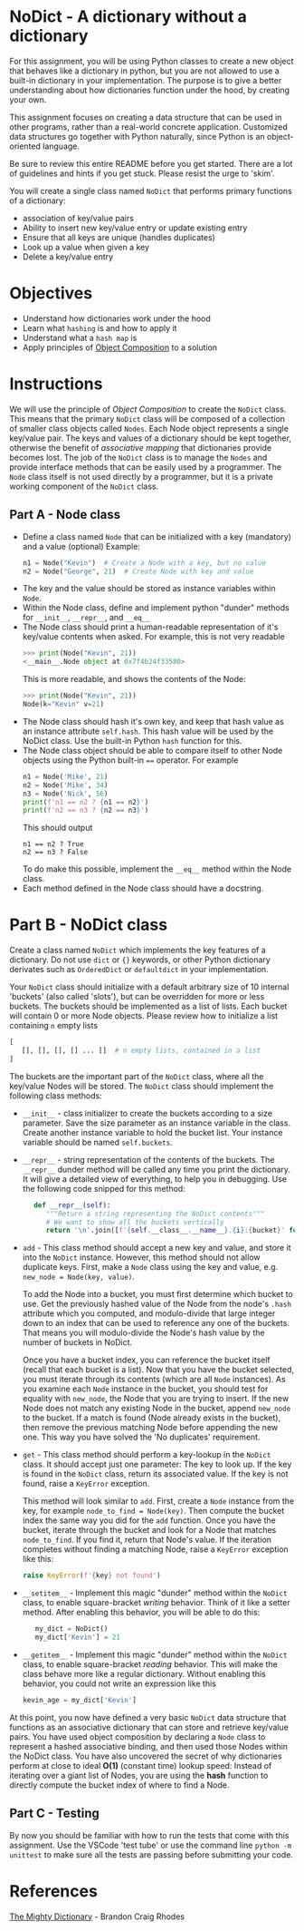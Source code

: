 # NoDict - A dictionary without a dictionary
For this assignment, you will be using Python classes to create a new object that behaves like a dictionary in python, but you are not allowed to use a built-in dictionary in your implementation.  The purpose is to give a better understanding about how dictionaries function under the hood, by creating your own.

This assignment focuses on creating a data structure that can be used in other programs, rather than a real-world concrete application.  Customized data structures go together with Python naturally, since Python is an object-oriented language.

Be sure to review this entire README before you get started.  There are a lot of guidelines and hints if you get stuck.  Please resist the urge to 'skim'.

You will create a single class named `NoDict` that performs primary functions of a dictionary:
- association of key/value pairs
- Ability to insert new key/value entry or update existing entry
- Ensure that all keys are unique (handles duplicates)
- Look up a value when given a key
- Delete a key/value entry

# Objectives
- Understand how dictionaries work under the hood
- Learn what `hashing` is and how to apply it
- Understand what a `hash map` is
- Apply principles of [Object Composition](https://realpython.com/inheritance-composition-python/) to a solution

# Instructions
We will use the principle of _Object Composition_ to create the `NoDict` class.  This means that the primary `NoDict` class will be composed of a collection of smaller class objects called `Nodes`.  Each Node object represents a single key/value pair.  The keys and values of a dictionary should be kept together, otherwise the benefit of _associative mapping_ that dictionaries provide becomes lost.  The job of the `NoDict` class is to manage the `Nodes` and provide interface methods that can be easily used by a programmer.  The `Node` class itself is not used directly by a programmer, but it is a private working component of the `NoDict` class.

## Part A - Node class

- Define a class named `Node` that can be initialized with a key (mandatory) and a value (optional) Example:
   ```python
   n1 = Node("Kevin")  # Create a Node with a key, but no value
   n2 = Node("George", 21)  # Create Node with key and value
   ```
- The key and the value should be stored as instance variables within `Node`.
- Within the Node class, define and implement python "dunder" methods for `__init__`,  `__repr__`, and `__eq__`
- The Node class should print a human-readable representation of it's key/value contents when asked. For example, this is not very readable
   ```python
   >>> print(Node("Kevin", 21))
   <__main__.Node object at 0x7f4b24f33580>
   ```
   This is more readable, and shows the contents of the Node:
   ```python
   >>> print(Node("Kevin", 21))
   Node(k="Kevin" v=21)
   ```
- The Node class should hash it's own key, and keep that hash value as an instance attribute `self.hash`.  This hash value will be used by the NoDict class.  Use the built-in Python `hash` function for this.
- The Node class object should be able to compare itself to other Node objects using the Python built-in `==` operator.  For example
   ```python
   n1 = Node('Mike', 21)
   n2 = Node('Mike', 34)
   n3 = Node('Nick', 56)
   print(f'n1 == n2 ? {n1 == n2}')
   print(f'n2 == n3 ? {n2 == n3}')
   ```
   This should output
   ```console
   n1 == n2 ? True
   n2 == n3 ? False
   ```
   To do make this possible, implement the `__eq__` method within the Node class.
- Each method defined in the Node class should have a docstring.

# Part B - NoDict class
Create a class named `NoDict` which implements the key features of a dictionary.  Do not use `dict` or `{}` keywords, or other Python dictionary derivates such as `OrderedDict` or `defaultdict` in your implementation.

Your `NoDict` class should initialize with a default arbitrary size of 10 internal 'buckets' (also called 'slots'), but can be overridden for more or less buckets.  The buckets should be implemented as a list of lists.  Each bucket will contain 0 or more Node objects.  Please review how to initialize a list containing `n` empty lists

```python
[
   [], [], [], [] ... []  # n empty lists, contained in a list
]
```
The buckets are the important part of the `NoDict` class, where all the key/value Nodes will be stored.  The `NoDict` class should implement the following class methods:

- `__init__` - class initializer to create the buckets according to a size parameter.  Save the size parameter as an instance variable in the class.  Create another instance variable to hold the bucket list.  Your instance variable should be named `self.buckets`.

- `__repr__` - string representation of the contents of the buckets.  The `__repr__` dunder method will be called any time you print the dictionary.  It will give a detailed view of everything, to help you in debugging.  Use the following code snipped for this method:
```python
      def __repr__(self):
         """Return a string representing the NoDict contents"""
         # We want to show all the buckets vertically
         return '\n'.join([f'{self.__class__.__name__}.{i}:{bucket}' for i, bucket in enumerate(self.buckets)])
```

- `add` - This class method should accept a new key and value, and store it into the `NoDict` instance. However, this method should not allow duplicate keys.  First, make a `Node` class using the key and value, e.g.   `new_node = Node(key, value)`.

   To add the Node into a bucket, you must first determine which bucket to use.  Get the previously hashed value of the Node from the node's `.hash` attribute which you computed, and modulo-divide that large integer down to an index that can be used to reference any one of the buckets.  That means you will modulo-divide the Node's hash value by the number of buckets in NoDict.

   Once you have a bucket index, you can reference the bucket itself (recall that each bucket is a list).  Now that you have the bucket selected, you must iterate through its contents (which are all `Node` instances).  As you examine each `Node` instance in the bucket, you should test for equality with `new_node`, the Node that you are trying to insert.  If the new Node does not match any existing Node in the bucket, append `new_node` to the bucket.  If a match is found (Node already exists in the bucket), then remove the previous matching Node before appending the new one.  This way you have solved the 'No duplicates' requirement.

- `get` - This class method should perform a key-lookup in the `NoDict` class.  It should accept just one parameter:  The key to look up.  If the key is found in the `NoDict` class, return its associated value.  If the key is not found, raise a `KeyError` exception.

   This method will look similar to `add`.  First, create a `Node` instance from the key, for example `node_to_find = Node(key)`.  Then compute the bucket index the same way you did for the `add` function.  Once you have the bucket, iterate through the bucket and look for a Node that matches `node_to_find`.  If you find it, return that Node's value.  If the iteration completes without finding a matching Node, raise a `KeyError` exception like this:
   ```python
   raise KeyError(f'{key} not found')
   ```

- `__setitem__` - Implement this magic "dunder" method within the `NoDict` class, to enable square-bracket _writing_ behavior.  Think of it like a setter method.  After enabling this behavior, you will be able to do this:
   ```python
      my_dict = NoDict()
      my_dict['Kevin'] = 21
   ```

- `__getitem__` - Implement this magic "dunder" method within the `NoDict` class, to enable square-bracket _reading_ behavior.  This will make the class behave more like a regular dictionary.  Without enabling this behavior, you could not write an expression like this
   ```python
   kevin_age = my_dict['Kevin']
   ```
At this point, you now have defined a very basic `NoDict` data structure that functions as an associative dictionary that can store and retrieve key/value pairs.  You have used object composition by declaring a `Node` class to represent a hashed associative binding, and then used those Nodes within the NoDict class.  You have also uncovered the secret of why dictionaries perform at close to ideal **O(1)** (constant time) lookup speed:  Instead of iterating over a giant list of Nodes, you are using the **hash** function to directly compute the bucket index of where to find a Node.

## Part C - Testing
By now you should be familiar with how to run the tests that come with this assignment.  Use the VSCode 'test tube' or use the command line `python -m unittest` to make sure all the tests are passing before submitting your code.




# References
[The Mighty Dictionary](https://www.youtube.com/watch?v=rWdF7oW6z18) - Brandon Craig Rhodes